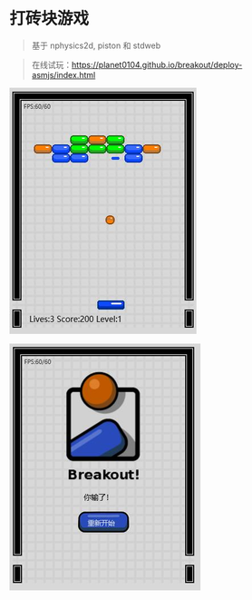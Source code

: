 # 打砖块游戏

>基于 nphysics2d, piston 和 stdweb

>在线试玩：https://planet0104.github.io/breakout/deploy-asmjs/index.html

![截图](https://github.com/planet0104/breakout/blob/master/screenshot/play.jpg)  

![截图](https://github.com/planet0104/breakout/blob/master/screenshot/endgame.jpg)  
